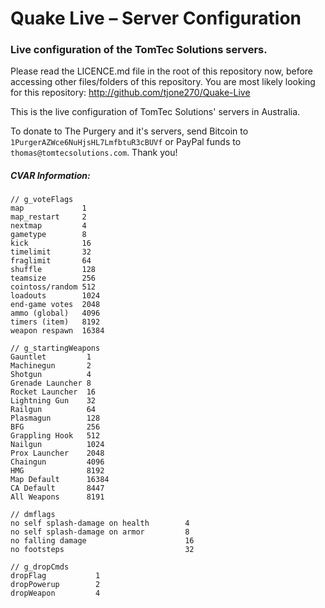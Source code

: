 # Quake Live – Server Configuration
### Live configuration of the TomTec Solutions servers.

Please read the LICENCE.md file in the root of this repository now, before accessing other files/folders of this repository.
You are most likely looking for this repository: http://github.com/tjone270/Quake-Live

This is the live configuration of TomTec Solutions' servers in Australia.

To donate to The Purgery and it's servers, send Bitcoin to `1PurgerAZWce6NuHjsHL7LmfbtuR3cBUVf` or PayPal funds to `thomas@tomtecsolutions.com`. Thank you!

##### CVAR Information:
```
// g_voteFlags
map             1
map_restart     2
nextmap         4
gametype        8
kick            16
timelimit       32
fraglimit       64
shuffle	        128
teamsize        256
cointoss/random	512
loadouts        1024
end-game votes  2048
ammo (global)   4096
timers (item)   8192
weapon respawn  16384

// g_startingWeapons
Gauntlet         1
Machinegun       2
Shotgun          4
Grenade Launcher 8
Rocket Launcher  16
Lightning Gun    32
Railgun          64
Plasmagun        128
BFG              256
Grappling Hook	 512
Nailgun          1024
Prox Launcher    2048
Chaingun         4096
HMG              8192
Map Default      16384
CA Default       8447
All Weapons      8191

// dmflags
no self splash-damage on health        4
no self splash-damage on armor         8
no falling damage                      16
no footsteps                           32

// g_dropCmds
dropFlag           1
dropPowerup        2
dropWeapon         4
```
